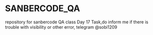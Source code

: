 # SANBERCODE_QA
repository for sanbercode QA class
Day 17 Task,do inform me if there is trouble with visibility or other error, telegram @sobi1209
